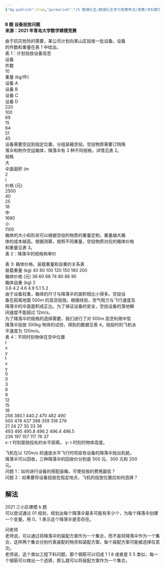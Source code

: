 ```yaml
---
{"dg-publish":true,"permalink":"/5 数理化生/数理化生学习竞赛考试/竞赛/本科数学建模/2021数学建模三校区联赛/","title":"2021数学建模三校区联赛"}
---
```



**B 题 设备投放问题**  
**来源：2021 年青岛大学数学建模竞赛**

由于抗灾抢险的需要，某公司计划向某山区投放一批设备。设备  
的件数和重量在表 1 中给出。  
表 1：计划投放设备信息  
设备  
件数  
10  
重量 (kg/件)  
设备 A  
设备 B  
设备 C  
设备 D  
220  
100  
69  
15  
64  
51  
45  
设备需要空运到指定位置，分组装箱空投。空投物质需要订购降  
落伞和制作空运箱体，降落伞有 3 种不同规格，详情见表 2。  
规格  
大  
伞面面积 (m  
2  
)  
价格 (元)  
2500  
40  
25  
18  
中  
1680  
小  
1100  
箱体的大小和形状可以根据空投的物质的重量定制，重量越大箱  
体的成本越高。根据测算，按照不同重量，空投物质对应的箱体价格  
和重量见表 3。  
表 2：降落伞的规格和单价

表 3: 箱体价格、装载重量和自重的关系表  
装载重量 (kg) 40 80 100 120 150 180 200  
箱体价格 (元) 36 60 68 74 80 86 90  
箱体自重 (kg) 2  
3.6 4.2 4.6 4.9 5.1 5.2  
由于设备较重，箱体的尺寸与降落伞的面积相比小得多。空投设  
备在距离地面 500m 的高空投放。根据经验，空气阻力与飞行速度及  
降落伞的伞面面积成正比。为了保证设备的安全，空投设备的落地瞬  
间速度不能超过 12m/s。  
为了降落伞的规格的选择需要，我们进行了对 500m 高空利用中型  
降落伞投放 300kg 物体的试验，得到的数据见表 4。抛投时的飞机水  
平速度为 120m/s。  
表 4：不同时刻物体在空中位置  
t  
x  
y  
t  
x  
y  
0  
0  
3  
6  
9  
12  
15  
18  
256 380.1 440.2 470 482 490  
500 476 437 398 359 318 279  
21 24 27 30 33 36  
493 495 495.8 496.2 496.4 496.5  
236 197 157 117 76 37  
x: t 时刻距抛投处的水平距离。 y: t 时刻的物体高度。

飞机在以 120m/s 的速度水平飞行时将挂有设备的降落伞抛出机舱。  
降落伞可以回收，三种降落伞的回收价分别是 500 元、300 元和 200  
元。  
问题 1：如何进行设备的搭配装箱，可使投放的费用最低？  
问题 2：如果要将设备投放在指定地点，飞机的投放位置应如何选择？

## 解法
2021 三小区建模 b 题  
可以尝试通过 01 规划，规划出每个降落伞最多可能有多少个，为每个降落伞创建一个变量，用 0，1 表示这个降落伞是否存在。

问老师  
老师说，可以通过将降落伞的装配方案作为一个集合，而不是将降落伞作为一个集合，这样两个集合分别代表装配的物资和装配方案，每个装配方案可能被选择任意次。  
老师说，这个类似工程下料问题，那个钢筋可以切成 1 1 8 或者是 5 5 类似，每一个钢筋可以做出一个选择，那么就可以将装配方案作为一个集合。